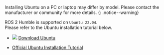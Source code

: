 
Installing Ubuntu on a PC or laptop may differ by model. Please contact the manufacturer or community for more details.
{: .notice--warning}

ROS 2 Humble is supported on `Ubuntu 22.04`.  
Please refer to the Ubuntu installation tutorial below.

- ![](/assets/images/icon_download.png) [Download Ubuntu](https://releases.ubuntu.com/?_ga=2.219480409.1908348701.1627362888-1311983284.1627362888)

- [Official Ubuntu Installation Tutorial](https://ubuntu.com/tutorials/install-ubuntu-desktop#1-overview)

